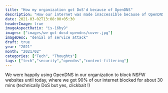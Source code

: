 ```yaml
---
title: "How my organization got DoS'd because of OpenDNS"
description: "How our internet was made inaccessible because of OpenDNS and some random guy"
date: 2021-03-02T13:08:00+05:30
headerImage: true
imageAspectRatio: "is-16by9"
images: ["images/we-got-dosd-opendns/cover.jpg"]
imageDesc: "denial of service attack"
draft: true
year: "2021"
month: "2021/02"
categories: ["Tech", "Thoughts"]
tags: ["tech","security","opendns","content-filtering"]
---
```


We were happily using OpenDNS in our organization to block NSFW websites until today, where we got
90% of our internet blocked for about 30 mins (technically DoS but yes, clickbait !)

<!--more-->


